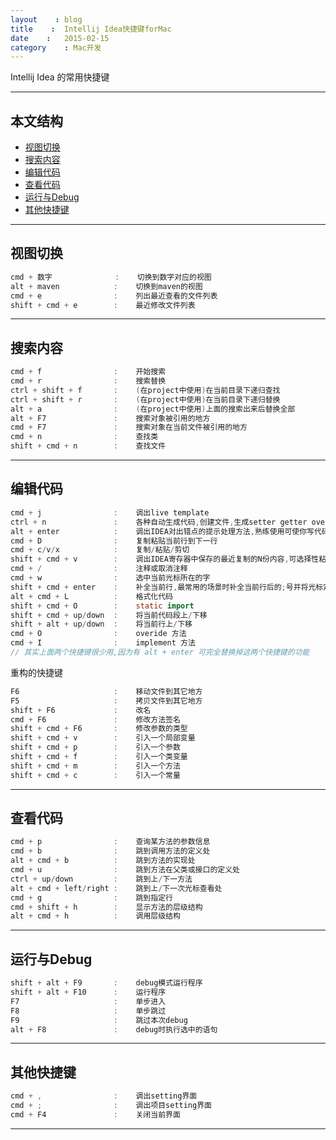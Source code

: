 ```yaml
---
layout    : blog
title    :  Intellij Idea快捷键forMac
date    :   2015-02-15 
category    : Mac开发  
---
```



Intellij Idea 的常用快捷键




*****
## 本文结构

* [视图切换](#view)
* [搜索内容](#search)
* [编辑代码](#edit)
* [查看代码](#navigate)
* [运行与Debug](#run)
* [其他快捷键](#other)


*****

<h2 id="view"> 视图切换 </h2>

```java
cmd + 数字              :    切换到数字对应的视图
alt + maven            :    切换到maven的视图
cmd + e                :    列出最近查看的文件列表
shift + cmd + e        :    最近修改文件列表
```

*****

<h2 id="search"> 搜索内容 </h2>

```java
cmd + f                :    开始搜索 
cmd + r                :    搜索替换
ctrl + shift + f       :    (在project中使用)在当前目录下递归查找
ctrl + shift + r       :    (在project中使用)在当前目录下递归替换
alt + a                :    (在project中使用)上面的搜索出来后替换全部
alt + F7               :    搜索对象被引用的地方
cmd + F7               :    搜索对象在当前文件被引用的地方
cmd + n                :    查找类
shift + cmd + n        :    查找文件
```

*****

<h2 id="edit"> 编辑代码 </h2>

```java
cmd + j                :    调出live template
ctrl + n               :    各种自动生成代码,创建文件,生成setter getter override
alt + enter            :    调出IDEA对出错点的提示处理方法,熟练使用可使你写代码的速度提升5倍
cmd + D                :    复制粘贴当前行到下一行
cmd + c/v/x            :    复制/粘贴/剪切
shift + cmd + v        :    调出IDEA寄存器中保存的最近复制的N份内容,可选择性粘贴
cmd + /                :    注释或取消注释
cmd + w                :    选中当前光标所在的字
shift + cmd + enter    :    补全当前行,最常用的场景时补全当前行后的;号并将光标定位到下一行
alt + cmd + L          :    格式化代码
shift + cmd + O        :    static import
shift + cmd + up/down  :    将当前代码段上/下移
shift + alt + up/down  :    将当前行上/下移
cmd + O                :    overide 方法
cmd + I                :    implement 方法
// 其实上面两个快捷键很少用,因为有 alt + enter 可完全替换掉这两个快捷键的功能
```
重构的快捷键

```java
F6                     :    移动文件到其它地方
F5                     :    拷贝文件到其它地方
shift + F6             :    改名
cmd + F6               :    修改方法签名
shift + cmd + F6       :    修改参数的类型
shift + cmd + v        :    引入一个局部变量
shift + cmd + p        :    引入一个参数
shift + cmd + f        :    引入一个类变量
shift + cmd + m        :    引入一个方法
shift + cmd + c        :    引入一个常量
```

*****

<h2 id="navigate"> 查看代码 </h2>

```java
cmd + p                :    查询某方法的参数信息
cmd + b                :    跳到调用方法的定义处
alt + cmd + b          :    跳到方法的实现处
cmd + u                :    跳到方法在父类或接口的定义处
ctrl + up/down         :    跳到上/下一方法
alt + cmd + left/right :    跳到上/下一次光标查看处
cmd + g                :    跳到指定行
cmd + shift + h        :    显示方法的层级结构
alt + cmd + h          :    调用层级结构
```

*****

<h2 id="run"> 运行与Debug </h2>

```java
shift + alt + F9       :    debug模式运行程序
shift + alt + F10      :    运行程序
F7                     :    单步进入
F8                     :    单步跳过
F9                     :    跳过本次debug
alt + F8               :    debug时执行选中的语句
```

*****

<h2 id="other"> 其他快捷键 </h2>

```java
cmd + ,                :    调出setting界面
cmd + ;                :    调出项目setting界面
cmd + F4               :    关闭当前界面
```












*****
